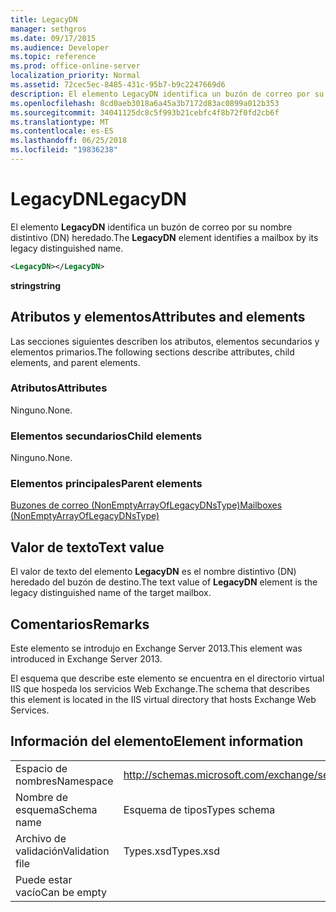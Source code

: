 ```yaml
---
title: LegacyDN
manager: sethgros
ms.date: 09/17/2015
ms.audience: Developer
ms.topic: reference
ms.prod: office-online-server
localization_priority: Normal
ms.assetid: 72cec5ec-8485-431c-95b7-b9c2247669d6
description: El elemento LegacyDN identifica un buzón de correo por su nombre distintivo (DN) heredado.
ms.openlocfilehash: 8cd0aeb3018a6a45a3b7172d83ac0899a012b353
ms.sourcegitcommit: 34041125dc8c5f993b21cebfc4f8b72f0fd2cb6f
ms.translationtype: MT
ms.contentlocale: es-ES
ms.lasthandoff: 06/25/2018
ms.locfileid: "19836238"
---
```

# <a name="legacydn"></a><span data-ttu-id="675b8-103">LegacyDN</span><span class="sxs-lookup"><span data-stu-id="675b8-103">LegacyDN</span></span>

<span data-ttu-id="675b8-104">El elemento **LegacyDN** identifica un buzón de correo por su nombre distintivo (DN) heredado.</span><span class="sxs-lookup"><span data-stu-id="675b8-104">The **LegacyDN** element identifies a mailbox by its legacy distinguished name.</span></span> 
  
```XML
<LegacyDN></LegacyDN>
```

<span data-ttu-id="675b8-105">**string**</span><span class="sxs-lookup"><span data-stu-id="675b8-105">**string**</span></span>

## <a name="attributes-and-elements"></a><span data-ttu-id="675b8-106">Atributos y elementos</span><span class="sxs-lookup"><span data-stu-id="675b8-106">Attributes and elements</span></span>

<span data-ttu-id="675b8-107">Las secciones siguientes describen los atributos, elementos secundarios y elementos primarios.</span><span class="sxs-lookup"><span data-stu-id="675b8-107">The following sections describe attributes, child elements, and parent elements.</span></span>
  
### <a name="attributes"></a><span data-ttu-id="675b8-108">Atributos</span><span class="sxs-lookup"><span data-stu-id="675b8-108">Attributes</span></span>

<span data-ttu-id="675b8-109">Ninguno.</span><span class="sxs-lookup"><span data-stu-id="675b8-109">None.</span></span>
  
### <a name="child-elements"></a><span data-ttu-id="675b8-110">Elementos secundarios</span><span class="sxs-lookup"><span data-stu-id="675b8-110">Child elements</span></span>

<span data-ttu-id="675b8-111">Ninguno.</span><span class="sxs-lookup"><span data-stu-id="675b8-111">None.</span></span>
  
### <a name="parent-elements"></a><span data-ttu-id="675b8-112">Elementos principales</span><span class="sxs-lookup"><span data-stu-id="675b8-112">Parent elements</span></span>

[<span data-ttu-id="675b8-113">Buzones de correo (NonEmptyArrayOfLegacyDNsType)</span><span class="sxs-lookup"><span data-stu-id="675b8-113">Mailboxes (NonEmptyArrayOfLegacyDNsType)</span></span>](mailboxes-nonemptyarrayoflegacydnstype.md)
  
## <a name="text-value"></a><span data-ttu-id="675b8-114">Valor de texto</span><span class="sxs-lookup"><span data-stu-id="675b8-114">Text value</span></span>

<span data-ttu-id="675b8-115">El valor de texto del elemento **LegacyDN** es el nombre distintivo (DN) heredado del buzón de destino.</span><span class="sxs-lookup"><span data-stu-id="675b8-115">The text value of **LegacyDN** element is the legacy distinguished name of the target mailbox.</span></span> 
  
## <a name="remarks"></a><span data-ttu-id="675b8-116">Comentarios</span><span class="sxs-lookup"><span data-stu-id="675b8-116">Remarks</span></span>

<span data-ttu-id="675b8-117">Este elemento se introdujo en Exchange Server 2013.</span><span class="sxs-lookup"><span data-stu-id="675b8-117">This element was introduced in Exchange Server 2013.</span></span>
  
<span data-ttu-id="675b8-118">El esquema que describe este elemento se encuentra en el directorio virtual IIS que hospeda los servicios Web Exchange.</span><span class="sxs-lookup"><span data-stu-id="675b8-118">The schema that describes this element is located in the IIS virtual directory that hosts Exchange Web Services.</span></span>
  
## <a name="element-information"></a><span data-ttu-id="675b8-119">Información del elemento</span><span class="sxs-lookup"><span data-stu-id="675b8-119">Element information</span></span>

|||
|:-----|:-----|
|<span data-ttu-id="675b8-120">Espacio de nombres</span><span class="sxs-lookup"><span data-stu-id="675b8-120">Namespace</span></span>  <br/> |http://schemas.microsoft.com/exchange/services/2006/types  <br/> |
|<span data-ttu-id="675b8-121">Nombre de esquema</span><span class="sxs-lookup"><span data-stu-id="675b8-121">Schema name</span></span>  <br/> |<span data-ttu-id="675b8-122">Esquema de tipos</span><span class="sxs-lookup"><span data-stu-id="675b8-122">Types schema</span></span>  <br/> |
|<span data-ttu-id="675b8-123">Archivo de validación</span><span class="sxs-lookup"><span data-stu-id="675b8-123">Validation file</span></span>  <br/> |<span data-ttu-id="675b8-124">Types.xsd</span><span class="sxs-lookup"><span data-stu-id="675b8-124">Types.xsd</span></span>  <br/> |
|<span data-ttu-id="675b8-125">Puede estar vacío</span><span class="sxs-lookup"><span data-stu-id="675b8-125">Can be empty</span></span>  <br/> ||
   

